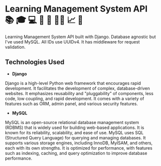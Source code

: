 # Learning Management System API 📚 🎓 💻 🧠 💬 🙋‍♂️ 📈 🎉

Learning Management System API built with Django. Database agnostic but I've used MySQL. All IDs use UUIDv4. It has middleware for request validation.

## Technologies Used

- **Django**

Django is a high-level Python web framework that encourages rapid development. It facilitates the development of complex, database-driven websites. It emphasizes reusability and "pluggability" of components, less code, low coupling, and rapid development. It comes with a variety of features such as ORM, admin panel, and various security features.

- **MySQL**

MySQL is an open-source relational database management system (RDBMS) that is widely used for building web-based applications. It is known for its reliability, scalability, and ease of use. MySQL uses SQL (Structured Query Language) for querying and managing databases. It supports various storage engines, including InnoDB, MyISAM, and others, each with its own strengths. It is optimized for performance, with features such as indexing, caching, and query optimization to improve database performance.
